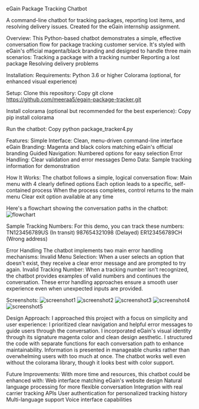 eGain Package Tracking Chatbot

A command-line chatbot for tracking packages, reporting lost items, and resolving delivery issues. Created for the eGain internship assignment.

Overview:
This Python-based chatbot demonstrates a simple, effective conversation flow for package tracking customer service. It's styled with eGain's official magenta/black branding and designed to handle three main scenarios:
Tracking a package with a tracking number
Reporting a lost package
Resolving delivery problems

Installation:
Requirements:
Python 3.6 or higher
Colorama (optional, for enhanced visual experience)

Setup:
Clone this repository:
Copy git clone https://github.com/meeraa5/egain-package-tracker.git

Install colorama (optional but recommended for the best experience):
Copy pip install colorama

Run the chatbot:
Copy python package_tracker4.py


Features:
Simple Interface: Clean, menu-driven command-line interface
eGain Branding: Magenta and black colors matching eGain's official branding
Guided Navigation: Numbered options for easy selection
Error Handling: Clear validation and error messages
Demo Data: Sample tracking information for demonstration


How It Works:
The chatbot follows a simple, logical conversation flow:
Main menu with 4 clearly defined options
Each option leads to a specific, self-contained process
When the process completes, control returns to the main menu
Clear exit option available at any time

Here's a flowchart showing the conversation paths in the chatbot:
![flowchart](https://github.com/user-attachments/assets/5b350f8c-5cdf-4482-bff4-6298c1c5e19c)


Sample Tracking Numbers:
For this demo, you can track these numbers:
TN123456789US (In transit)
987654321098 (Delayed)
ER123456789CH (Wrong address)


Error Handling
The chatbot implements two main error handling mechanisms:
Invalid Menu Selection: When a user selects an option that doesn't exist, they receive a clear error message and are prompted to try again.
Invalid Tracking Number: When a tracking number isn't recognized, the chatbot provides examples of valid numbers and continues the conversation.
These error handling approaches ensure a smooth user experience even when unexpected inputs are provided.

Screenshots:
![screenshot1](https://github.com/user-attachments/assets/1dda840d-037a-4d92-81b5-f8477f42d548)
![screenshot2](https://github.com/user-attachments/assets/bc6fd354-1b77-4700-baae-e70e6eb42234)
![screenshot3](https://github.com/user-attachments/assets/b0fc2150-2113-4e1e-af35-716db2309b84)
![screenshot4](https://github.com/user-attachments/assets/dc64dd7f-2085-459f-8396-4beb2cd63b83)
![screenshot5](https://github.com/user-attachments/assets/6306ad22-dfa2-4c7b-958b-5e2bcc82ad15)


Design Approach:
I approached this project with a focus on simplicity and user experience:
I prioritized clear navigation and helpful error messages to guide users through the conversation.
I incorporated eGain's visual identity through its signature magenta color and clean design aesthetic.
I structured the code with separate functions for each conversation path to enhance maintainability.
Information is presented in manageable chunks rather than overwhelming users with too much at once.
The chatbot works well even without the colorama library, though it looks best with color support.


Future Improvements:
With more time and resources, this chatbot could be enhanced with:
Web interface matching eGain's website design
Natural language processing for more flexible conversation
Integration with real carrier tracking APIs
User authentication for personalized tracking history
Multi-language support
Voice interface capabilities
